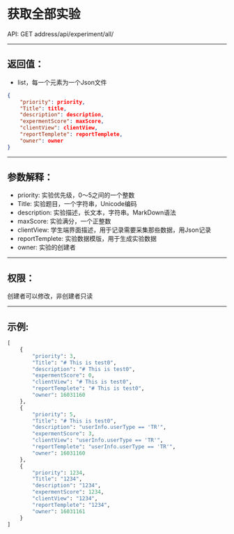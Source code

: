 # 获取全部实验
API: GET address/api/experiment/all/

---
## 返回值：
- list，每一个元素为一个Json文件
```Json
{
    "priority": priority,
    "Title": title,
    "description": description,
    "expermentScore": maxScore,
    "clientView": clientView,
    "reportTemplete": reportTemplete,
    "owner": owner
}
```

---
## 参数解释：
- priority: 实验优先级，0～5之间的一个整数
- Title: 实验题目，一个字符串，Unicode编码
- description: 实验描述，长文本，字符串。MarkDown语法
- maxScore: 实验满分，一个正整数
- clientView: 学生端界面描述，用于记录需要采集那些数据，用Json记录
- reportTemplete: 实验数据模版，用于生成实验数据
- owner: 实验的创建者

---
## 权限：
创建者可以修改，非创建者只读

---
## 示例:
```Python
[
    {
        "priority": 3,
        "Title": "# This is test0",
        "description": "# This is test0",
        "expermentScore": 0,
        "clientView": "# This is test0",
        "reportTemplete": "# This is test0",
        "owner": 16031160
    },
    {
        "priority": 5,
        "Title": "# This is test0",
        "description": "userInfo.userType == 'TR'",
        "expermentScore": 3,
        "clientView": "userInfo.userType == 'TR'",
        "reportTemplete": "userInfo.userType == 'TR'",
        "owner": 16031160
    },
    {
        "priority": 1234,
        "Title": "1234",
        "description": "1234",
        "expermentScore": 1234,
        "clientView": "1234",
        "reportTemplete": "1234",
        "owner": 16031161
    }
]
```